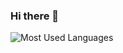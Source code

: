 ### Hi there 👋
![Most Used Languages](https://github-readme-stats.vercel.app/api/top-langs/?username=wonderfule9462&theme=dark&layout=compact)
